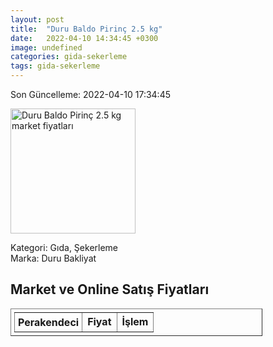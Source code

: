 ```yaml
---
layout: post
title:  "Duru Baldo Pirinç 2.5 kg"
date:   2022-04-10 14:34:45 +0300
image: undefined
categories: gida-sekerleme
tags: gida-sekerleme
---
```


Son Güncelleme: 2022-04-10 17:34:45

<img src="undefined" width="200" alt="Duru Baldo Pirinç 2.5 kg market fiyatları" />

Kategori: Gıda, Şekerleme
<br />
Marka: Duru Bakliyat

<h2>Market ve Online Satış Fiyatları</h2>

<table border="1" style="padding: 5px;width:80%;">
  <tr>
    <td style="padding: 5px;"><strong>Perakendeci</strong></td>
    <td><strong>Fiyat</strong></td>
    <td><strong>İşlem</strong></td>
  </tr>
  
</table>
